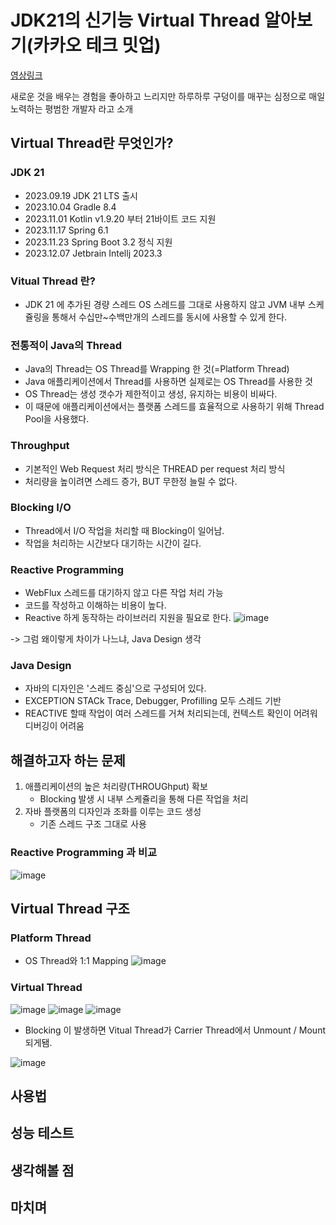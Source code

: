 # JDK21의 신기능 Virtual Thread 알아보기(카카오 테크 밋업)

[영상링크](https://www.youtube.com/watch?v=vQP6Rs-ywlQ)

새로운 것을 배우는 경험을 좋아하고 느리지만 하루하루 구덩이를 매꾸는 심정으로 매일 노력하는 평범한 개발자 라고 소개

## Virtual Thread란 무엇인가?

### JDK 21 
- 2023.09.19 JDK 21 LTS 출시
- 2023.10.04 Gradle 8.4
- 2023.11.01 Kotlin v1.9.20 부터 21바이트 코드 지원
- 2023.11.17 Spring 6.1
- 2023.11.23 Spring Boot 3.2 정식 지원
- 2023.12.07 Jetbrain Intellj 2023.3

### Vitual Thread 란?
- JDK 21 에 추가된 경량 스레드 OS 스레드를 그대로 사용하지 않고 JVM 내부 스케쥴링을 통해서 수십만~수백만개의 스레드를 동시에 사용할 수 있게 한다.

### 전통적이 Java의 Thread
- Java의 Thread는 OS Thread를 Wrapping 한 것(=Platform Thread)
- Java 애플리케이션에서 Thread를 사용하면 실제로는 OS Thread를 사용한 것
- OS Thread는 생성 갯수가 제한적이고 생성, 유지하는 비용이 비싸다.
- 이 때문에 애플리케이션에서는 플랫폼 스레드를 효율적으로 사용하기 위해 Thread Pool을 사용했다.

### Throughput
- 기본적인 Web Request 처리 방식은 THREAD per request 처리 방식
- 처리량을 높이려면 스레드 증가, BUT 무한정 늘릴 수 없다.

### Blocking I/O
- Thread에서 I/O 작업을 처리할 때 Blocking이 일어남.
- 작업을 처리하는 시간보다 대기하는 시간이 길다.

### Reactive Programming
- WebFlux 스레드를 대기하지 않고 다른 작업 처리 가능
- 코드를 작성하고 이해하는 비용이 높다.
- Reactive 하게 동작하는 라이브러리 지원을 필요로 한다.
![image](https://github.com/rlarudgkswkd/TIL-repository/assets/48428850/45f092a9-775e-4cc7-b8d2-33af19e51a93)

-> 그럼 왜이렇게 차이가 나느냐, Java Design 생각

### Java Design 
- 자바의 디자인은 '스레드 중심'으로 구성되어 있다.
- EXCEPTION STACk Trace, Debugger, Profilling 모두 스레드 기반
- REACTIVE 할때 작업이 여러 스레드를 거쳐 처리되는데, 컨텍스트 확인이 어려워 디버깅이 어려움

## 해결하고자 하는 문제
1. 애플리케이션의 높은 처리량(THROUGhput) 확보
   - Blocking 발생 시 내부 스케쥴리을 통해 다른 작업을 처리
2. 자바 플랫폼의 디자인과 조화를 이루는 코드 생성
   - 기존 스레드 구조 그대로 사용
  
### Reactive Programming 과 비교
![image](https://github.com/rlarudgkswkd/TIL-repository/assets/48428850/92614ad9-e327-46e6-a5be-cbe2b1299769)

## Virtual Thread 구조

### Platform Thread
- OS Thread와 1:1 Mapping
![image](https://github.com/rlarudgkswkd/TIL-repository/assets/48428850/d15006db-e51d-4876-8739-f813382e625e)


### Virtual Thread
![image](https://github.com/rlarudgkswkd/TIL-repository/assets/48428850/7b803cc6-eeca-495f-b070-e38c5e2b5c9d)
![image](https://github.com/rlarudgkswkd/TIL-repository/assets/48428850/f59d834b-a1b4-484c-ab83-b4816a30dfce)
![image](https://github.com/rlarudgkswkd/TIL-repository/assets/48428850/bb47cae6-80c1-4999-ab45-44572f5fa9a8)
- Blocking 이 발생하면 Vitual Thread가 Carrier Thread에서 Unmount / Mount 되게됌.

![image](https://github.com/rlarudgkswkd/TIL-repository/assets/48428850/8a1c6b43-d1b3-4a32-a825-dea87aa0c16f)

## 사용법
## 성능 테스트
## 생각해볼 점
## 마치며
